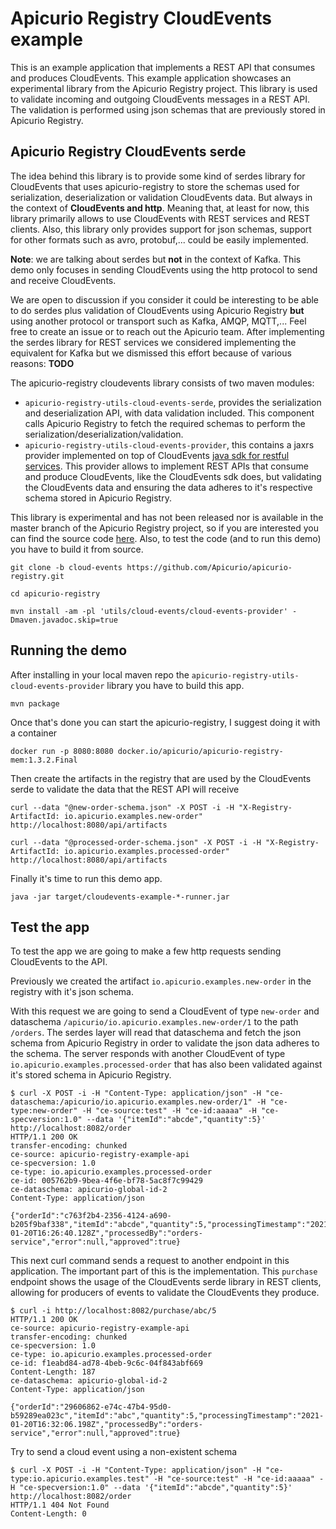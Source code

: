 # Apicurio Registry CloudEvents example

This is an example application that implements a REST API that consumes and produces CloudEvents. 
This example application showcases an experimental library from the Apicurio Registry project. This library is used to validate incoming and outgoing CloudEvents messages in a REST API.
The validation is performed using json schemas that are previously stored in Apicurio Registry.

## Apicurio Registry CloudEvents serde

The idea behind this library is to provide some kind of serdes library for CloudEvents that uses apicurio-registry to store the schemas used for serialization, deserialization or validation CloudEvents data.
But always in the context of **CloudEvents and http**. Meaning that, at least for now, this library primarily allows to use CloudEvents with REST services and REST clients. Also, this library only provides support for json schemas, support for other formats such as avro, protobuf,... could be easily implemented.

**Note**: we are talking about serdes but **not** in the context of Kafka. This demo only focuses in sending CloudEvents using the http protocol to send and receive CloudEvents.

We are open to discussion if you consider it could be interesting to be able to do serdes plus validation of CloudEvents using Apicurio Registry **but** using another protocol or transport such as Kafka, AMQP, MQTT,... Feel free to create an issue or to reach out the Apicurio team.
After implementing the serdes library for REST services we considered implementing the equivalent for Kafka but we dismissed this effort because of various reasons:
**TODO**


The apicurio-registry cloudevents library consists of two maven modules:
- `apicurio-registry-utils-cloud-events-serde`, provides the serialization and deserialization API, with data validation included. This component calls Apicurio Registry to fetch the required schemas to perform the serialization/deserialization/validation.
- `apicurio-registry-utils-cloud-events-provider`, this contains a jaxrs provider implemented on top of CloudEvents [java sdk for restful services](https://github.com/cloudevents/sdk-java/tree/master/http/restful-ws). This provider allows to implement REST APIs that consume and produce CloudEvents, like the CloudEvents sdk does, but validating the CloudEvents data and ensuring the data adheres to it's respective schema stored in Apicurio Registry.

This library is experimental and has not been released nor is available in the master branch of the Apicurio Registry project,
so if you are interested you can find the source code [here](https://github.com/Apicurio/apicurio-registry/tree/cloud-events/utils/cloud-events).
Also, to test the code (and to run this demo) you have to build it from source.

```
git clone -b cloud-events https://github.com/Apicurio/apicurio-registry.git

cd apicurio-registry

mvn install -am -pl 'utils/cloud-events/cloud-events-provider' -Dmaven.javadoc.skip=true

```

## Running the demo

After installing in your local maven repo the `apicurio-registry-utils-cloud-events-provider` library you have to build this app.
```
mvn package
```

Once that's done you can start the apicurio-registry, I suggest doing it with a container
```
docker run -p 8080:8080 docker.io/apicurio/apicurio-registry-mem:1.3.2.Final
```

Then create the artifacts in the registry that are used by the CloudEvents serde to validate the data that the REST API will receive
```
curl --data "@new-order-schema.json" -X POST -i -H "X-Registry-ArtifactId: io.apicurio.examples.new-order" http://localhost:8080/api/artifacts
```
```
curl --data "@processed-order-schema.json" -X POST -i -H "X-Registry-ArtifactId: io.apicurio.examples.processed-order" http://localhost:8080/api/artifacts
```

Finally it's time to run this demo app.
```
java -jar target/cloudevents-example-*-runner.jar
```

## Test the app

To test the app we are going to make a few http requests sending CloudEvents to the API.

Previously we created the artifact `io.apicurio.examples.new-order` in the registry with it's json schema.

With this request we are going to send a CloudEvent of type `new-order` and dataschema `/apicurio/io.apicurio.examples.new-order/1` to the path `/orders`. The serdes layer will read that dataschema and fetch the json schema from
Apicurio Registry in order to validate the json data adheres to the schema.
The server responds with another CloudEvent of type `io.apicurio.examples.processed-order` that has also been validated against it's stored schema in Apicurio Registry.
```
$ curl -X POST -i -H "Content-Type: application/json" -H "ce-dataschema:/apicurio/io.apicurio.examples.new-order/1" -H "ce-type:new-order" -H "ce-source:test" -H "ce-id:aaaaa" -H "ce-specversion:1.0" --data '{"itemId":"abcde","quantity":5}' http://localhost:8082/order
HTTP/1.1 200 OK
transfer-encoding: chunked
ce-source: apicurio-registry-example-api
ce-specversion: 1.0
ce-type: io.apicurio.examples.processed-order
ce-id: 005762b9-9bea-4f6e-bf78-5ac8f7c99429
ce-dataschema: apicurio-global-id-2
Content-Type: application/json

{"orderId":"c763f2b4-2356-4124-a690-b205f9baf338","itemId":"abcde","quantity":5,"processingTimestamp":"2021-01-20T16:26:40.128Z","processedBy":"orders-service","error":null,"approved":true}
```

This next curl command sends a request to another endpoint in this application. The important part of this is the implementation. This `purchase` endpoint shows the usage of the CloudEvents serde library in REST clients, allowing for producers of events to validate the CloudEvents they produce.

```
$ curl -i http://localhost:8082/purchase/abc/5
HTTP/1.1 200 OK
ce-source: apicurio-registry-example-api
transfer-encoding: chunked
ce-specversion: 1.0
ce-type: io.apicurio.examples.processed-order
ce-id: f1eabd84-ad78-4beb-9c6c-04f843abf669
Content-Length: 187
ce-dataschema: apicurio-global-id-2
Content-Type: application/json

{"orderId":"29606862-e74c-47b4-95d0-b59289ea023c","itemId":"abc","quantity":5,"processingTimestamp":"2021-01-20T16:32:06.198Z","processedBy":"orders-service","error":null,"approved":true}

```

Try to send a cloud event using a non-existent schema
```
$ curl -X POST -i -H "Content-Type: application/json" -H "ce-type:io.apicurio.examples.test" -H "ce-source:test" -H "ce-id:aaaaa" -H "ce-specversion:1.0" --data '{"itemId":"abcde","quantity":5}' http://localhost:8082/order
HTTP/1.1 404 Not Found
Content-Length: 0
```